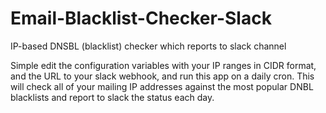 # Email-Blacklist-Checker-Slack
IP-based DNSBL (blacklist) checker which reports to slack channel

Simple edit the configuration variables with your IP ranges in CIDR format, and the URL to your slack webhook, and run this app on a daily cron. This will check all of your mailing IP addresses against the most popular DNBL blacklists and report to slack the status each day.
